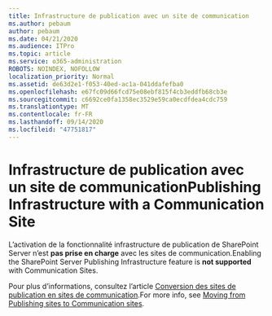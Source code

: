 ```yaml
---
title: Infrastructure de publication avec un site de communication
ms.author: pebaum
author: pebaum
ms.date: 04/21/2020
ms.audience: ITPro
ms.topic: article
ms.service: o365-administration
ROBOTS: NOINDEX, NOFOLLOW
localization_priority: Normal
ms.assetid: de63d2e1-f053-40ed-ac1a-041ddafefba0
ms.openlocfilehash: e67fc09d66fcd75e08ebf815f4cb3eddfb68cb3e
ms.sourcegitcommit: c6692ce0fa1358ec3529e59ca0ecdfdea4cdc759
ms.translationtype: MT
ms.contentlocale: fr-FR
ms.lasthandoff: 09/14/2020
ms.locfileid: "47751817"
---
```

# <a name="publishing-infrastructure-with-a-communication-site"></a><span data-ttu-id="0af01-102">Infrastructure de publication avec un site de communication</span><span class="sxs-lookup"><span data-stu-id="0af01-102">Publishing Infrastructure with a Communication Site</span></span>


<span data-ttu-id="0af01-103">L’activation de la fonctionnalité infrastructure de publication de SharePoint Server n’est **pas prise en charge** avec les sites de communication.</span><span class="sxs-lookup"><span data-stu-id="0af01-103">Enabling the SharePoint Server Publishing Infrastructure feature is **not supported** with Communication Sites.</span></span> 
  
<span data-ttu-id="0af01-104">Pour plus d’informations, consultez l’article [Conversion des sites de publication en sites de communication](https://docs.microsoft.com/sharepoint/publishing-sites-classic-to-modern-experience).</span><span class="sxs-lookup"><span data-stu-id="0af01-104">For more info, see [Moving from Publishing sites to Communication sites](https://docs.microsoft.com/sharepoint/publishing-sites-classic-to-modern-experience).</span></span> 
  

